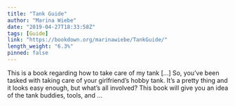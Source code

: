 ```yaml
---
title: "Tank Guide"
author: "Marina Wiebe"
date: "2019-04-27T18:33:58Z"
tags: [Guide]
link: "https://bookdown.org/marinawiebe/TankGuide/"
length_weight: "6.3%"
pinned: false
---
```


This is a book regarding how to take care of my tank [...] So, you’ve been tasked with taking care of your girlfriend’s hobby tank. It’s a pretty thing and it looks easy enough, but what’s all involved? This book will give you an idea of the tank buddies, tools, and ...
